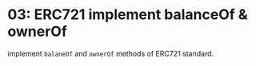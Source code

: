 # 03: ERC721 implement balanceOf & ownerOf

implement `balaneOf` and `ownerOf` methods of ERC721 standard.